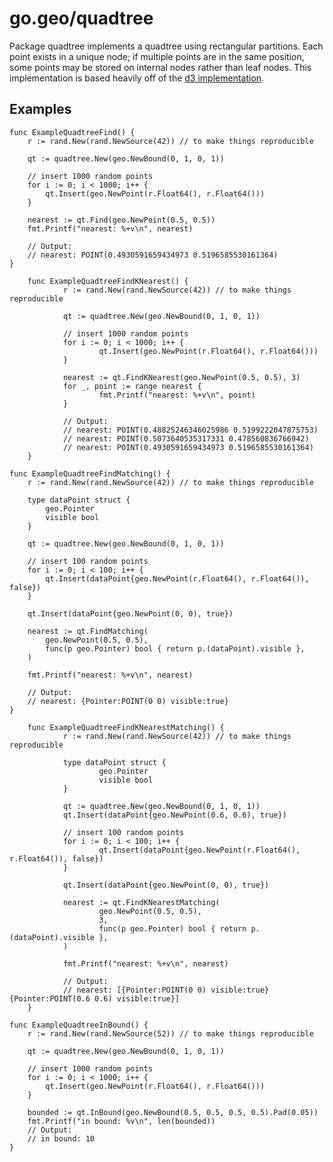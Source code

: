go.geo/quadtree
===============

Package quadtree implements a quadtree using rectangular partitions.
Each point exists in a unique node; if multiple points are in the same position,
some points may be stored on internal nodes rather than leaf nodes.
This implementation is based heavily off of the
[d3 implementation](https://github.com/mbostock/d3/wiki/Quadtree-Geom).

## Examples

	func ExampleQuadtreeFind() {
		r := rand.New(rand.NewSource(42)) // to make things reproducible

		qt := quadtree.New(geo.NewBound(0, 1, 0, 1))

		// insert 1000 random points
		for i := 0; i < 1000; i++ {
			qt.Insert(geo.NewPoint(r.Float64(), r.Float64()))
		}

		nearest := qt.Find(geo.NewPoint(0.5, 0.5))
		fmt.Printf("nearest: %+v\n", nearest)

		// Output:
		// nearest: POINT(0.4930591659434973 0.5196585530161364)
	}

        func ExampleQuadtreeFindKNearest() {
                r := rand.New(rand.NewSource(42)) // to make things reproducible

                qt := quadtree.New(geo.NewBound(0, 1, 0, 1))

                // insert 1000 random points
                for i := 0; i < 1000; i++ {
                        qt.Insert(geo.NewPoint(r.Float64(), r.Float64()))
                }

                nearest := qt.FindKNearest(geo.NewPoint(0.5, 0.5), 3)
                for _, point := range nearest {
                        fmt.Printf("nearest: %+v\n", point)
                }

                // Output:
                // nearest: POINT(0.48825246346025986 0.5199222047875753)
                // nearest: POINT(0.5073640535317331 0.478560836766942)
                // nearest: POINT(0.4930591659434973 0.5196585530161364)
        }

	func ExampleQuadtreeFindMatching() {
		r := rand.New(rand.NewSource(42)) // to make things reproducible

		type dataPoint struct {
			geo.Pointer
			visible bool
		}

		qt := quadtree.New(geo.NewBound(0, 1, 0, 1))

		// insert 100 random points
		for i := 0; i < 100; i++ {
			qt.Insert(dataPoint{geo.NewPoint(r.Float64(), r.Float64()), false})
		}

		qt.Insert(dataPoint{geo.NewPoint(0, 0), true})

		nearest := qt.FindMatching(
			geo.NewPoint(0.5, 0.5),
			func(p geo.Pointer) bool { return p.(dataPoint).visible },
		)

		fmt.Printf("nearest: %+v\n", nearest)

		// Output:
		// nearest: {Pointer:POINT(0 0) visible:true}
	}

        func ExampleQuadtreeFindKNearestMatching() {
                r := rand.New(rand.NewSource(42)) // to make things reproducible

                type dataPoint struct {
                        geo.Pointer
                        visible bool
                }

                qt := quadtree.New(geo.NewBound(0, 1, 0, 1))
                qt.Insert(dataPoint{geo.NewPoint(0.6, 0.6), true})

                // insert 100 random points
                for i := 0; i < 100; i++ {
                        qt.Insert(dataPoint{geo.NewPoint(r.Float64(), r.Float64()), false})
                }

                qt.Insert(dataPoint{geo.NewPoint(0, 0), true})

                nearest := qt.FindKNearestMatching(
                        geo.NewPoint(0.5, 0.5),
                        3,
                        func(p geo.Pointer) bool { return p.(dataPoint).visible },
                )

                fmt.Printf("nearest: %+v\n", nearest)

                // Output:
                // nearest: [{Pointer:POINT(0 0) visible:true} {Pointer:POINT(0.6 0.6) visible:true}]
        }

	func ExampleQuadtreeInBound() {
		r := rand.New(rand.NewSource(52)) // to make things reproducible

		qt := quadtree.New(geo.NewBound(0, 1, 0, 1))

		// insert 1000 random points
		for i := 0; i < 1000; i++ {
			qt.Insert(geo.NewPoint(r.Float64(), r.Float64()))
		}

		bounded := qt.InBound(geo.NewBound(0.5, 0.5, 0.5, 0.5).Pad(0.05))
		fmt.Printf("in bound: %v\n", len(bounded))
		// Output:
		// in bound: 10
	}
